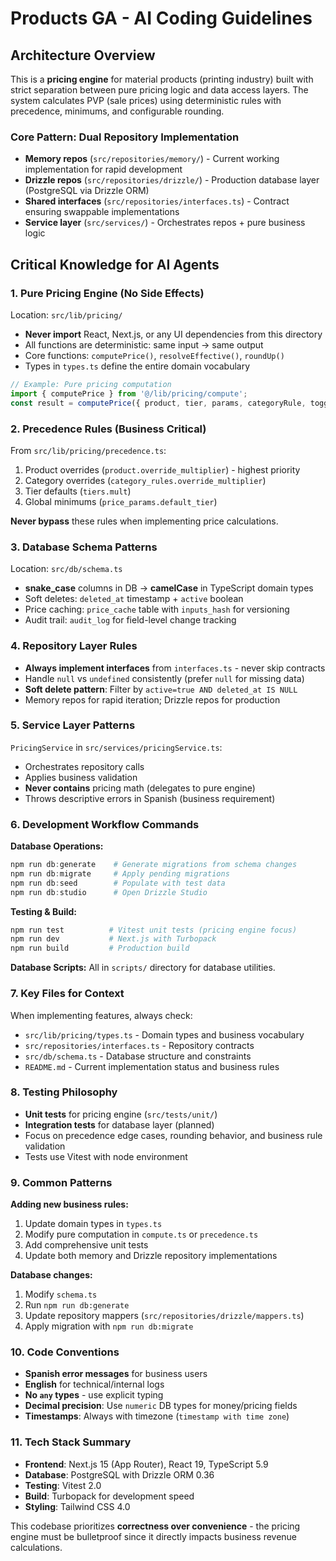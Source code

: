 # Products GA - AI Coding Guidelines

## Architecture Overview

This is a **pricing engine** for material products (printing industry) built with strict separation between pure pricing logic and data access layers. The system calculates PVP (sale prices) using deterministic rules with precedence, minimums, and configurable rounding.

### Core Pattern: Dual Repository Implementation
- **Memory repos** (`src/repositories/memory/`) - Current working implementation for rapid development
- **Drizzle repos** (`src/repositories/drizzle/`) - Production database layer (PostgreSQL via Drizzle ORM)
- **Shared interfaces** (`src/repositories/interfaces.ts`) - Contract ensuring swappable implementations
- **Service layer** (`src/services/`) - Orchestrates repos + pure business logic

## Critical Knowledge for AI Agents

### 1. Pure Pricing Engine (No Side Effects)
Location: `src/lib/pricing/`
- **Never import** React, Next.js, or any UI dependencies from this directory
- All functions are deterministic: same input → same output
- Core functions: `computePrice()`, `resolveEffective()`, `roundUp()`
- Types in `types.ts` define the entire domain vocabulary

```typescript
// Example: Pure pricing computation
import { computePrice } from '@/lib/pricing/compute';
const result = computePrice({ product, tier, params, categoryRule, toggles });
```

### 2. Precedence Rules (Business Critical)
From `src/lib/pricing/precedence.ts`:
1. Product overrides (`product.override_multiplier`) - highest priority
2. Category overrides (`category_rules.override_multiplier`) 
3. Tier defaults (`tiers.mult`)
4. Global minimums (`price_params.default_tier`)

**Never bypass** these rules when implementing price calculations.

### 3. Database Schema Patterns
Location: `src/db/schema.ts`
- **snake_case** columns in DB → **camelCase** in TypeScript domain types
- Soft deletes: `deleted_at` timestamp + `active` boolean
- Price caching: `price_cache` table with `inputs_hash` for versioning
- Audit trail: `audit_log` for field-level change tracking

### 4. Repository Layer Rules
- **Always implement interfaces** from `interfaces.ts` - never skip contracts
- Handle `null` vs `undefined` consistently (prefer `null` for missing data)
- **Soft delete pattern**: Filter by `active=true AND deleted_at IS NULL`
- Memory repos for rapid iteration; Drizzle repos for production

### 5. Service Layer Patterns
`PricingService` in `src/services/pricingService.ts`:
- Orchestrates repository calls
- Applies business validation
- **Never contains** pricing math (delegates to pure engine)
- Throws descriptive errors in Spanish (business requirement)

### 6. Development Workflow Commands

**Database Operations:**
```powershell
npm run db:generate    # Generate migrations from schema changes
npm run db:migrate     # Apply pending migrations  
npm run db:seed        # Populate with test data
npm run db:studio      # Open Drizzle Studio
```

**Testing & Build:**
```powershell
npm run test          # Vitest unit tests (pricing engine focus)
npm run dev           # Next.js with Turbopack
npm run build         # Production build
```

**Database Scripts:** All in `scripts/` directory for database utilities.

### 7. Key Files for Context

When implementing features, always check:
- `src/lib/pricing/types.ts` - Domain types and business vocabulary
- `src/repositories/interfaces.ts` - Repository contracts
- `src/db/schema.ts` - Database structure and constraints
- `README.md` - Current implementation status and business rules

### 8. Testing Philosophy
- **Unit tests** for pricing engine (`src/tests/unit/`)
- **Integration tests** for database layer (planned)
- Focus on precedence edge cases, rounding behavior, and business rule validation
- Tests use Vitest with node environment

### 9. Common Patterns

**Adding new business rules:**
1. Update domain types in `types.ts`
2. Modify pure computation in `compute.ts` or `precedence.ts`
3. Add comprehensive unit tests
4. Update both memory and Drizzle repository implementations

**Database changes:**
1. Modify `schema.ts`
2. Run `npm run db:generate`
3. Update repository mappers (`src/repositories/drizzle/mappers.ts`)
4. Apply migration with `npm run db:migrate`

### 10. Code Conventions
- **Spanish error messages** for business users
- **English** for technical/internal logs
- **No `any` types** - use explicit typing
- **Decimal precision**: Use `numeric` DB types for money/pricing fields
- **Timestamps**: Always with timezone (`timestamp with time zone`)

### 11. Tech Stack Summary
- **Frontend**: Next.js 15 (App Router), React 19, TypeScript 5.9
- **Database**: PostgreSQL with Drizzle ORM 0.36
- **Testing**: Vitest 2.0
- **Build**: Turbopack for development speed
- **Styling**: Tailwind CSS 4.0

This codebase prioritizes **correctness over convenience** - the pricing engine must be bulletproof since it directly impacts business revenue calculations.